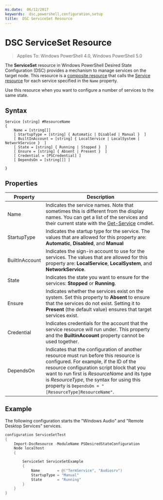 ```yaml
---
ms.date:  06/12/2017
keywords:  dsc,powershell,configuration,setup
title:  DSC ServiceSet Resource
---
```


# DSC ServiceSet Resource

> Applies To: Windows PowerShell 4.0, Windows PowerShell 5.0

The **ServiceSet** resource in Windows PowerShell Desired State Configuration (DSC) provides a mechanism to manage services on the target node. This resource is a
[composite resource](../../../resources/authoringResourceComposite.md) that calls the [Service resource](serviceResource.md) for each service specified in the `Name` property.

Use this resource when you want to configure a number of services to the same state.

## Syntax

```
Service [string] #ResourceName
{
    Name = [string[]]
    [ StartupType = [string] { Automatic | Disabled | Manual }  ]
    [ BuiltInAccount = [string] { LocalService | LocalSystem | NetworkService }  ]
    [ State = [string] { Running | Stopped }  ]
    [ Ensure = [string] { Absent | Present }  ]
    [ Credential = [PSCredential] ]
    [ DependsOn = [string[]] ]

}
```

## Properties

|  Property  |  Description   |
|---|---|
| Name| Indicates the service names. Note that sometimes this is different from the display names. You can get a list of the services and their current state with the [Get-Service](https://technet.microsoft.com/library/hh849804.aspx) cmdlet.|
| StartupType| Indicates the startup type for the service. The values that are allowed for this property are: **Automatic**, **Disabled**, and **Manual**|
| BuiltInAccount| Indicates the sign-in account to use for the services. The values that are allowed for this property are: **LocalService**, **LocalSystem**, and **NetworkService**.|
| State| Indicates the state you want to ensure for the services: **Stopped** or **Running**.|
| Ensure| Indicates whether the services exist on the system. Set this property to **Absent** to ensure that the services do not exist. Setting it to **Present** (the default value) ensures that target services exist.|
| Credential| Indicates credentials for the account that the service resource will run under. This property and the **BuiltinAccount** property cannot be used together.|
| DependsOn| Indicates that the configuration of another resource must run before this resource is configured. For example, if the ID of the resource configuration script block that you want to run first is *ResourceName* and its type is *ResourceType*, the syntax for using this property is `DependsOn = "[ResourceType]ResourceName"`.|



## Example

The following configuration starts the "Windows Audio" and "Remote Desktop Services" services.

```powershell
configuration ServiceSetTest
{
    Import-DscResource -ModuleName PSDesiredStateConfiguration
    Node localhost
    {

        ServiceSet ServiceSetExample
        {
            Name        = @("TermService", "Audiosrv")
            StartupType = "Manual"
            State       = "Running"
        }
    }
}
```
